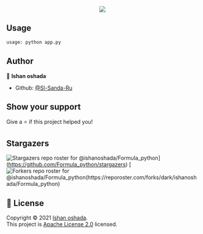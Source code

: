 

<p align="center">
  <img src="https://raw.githubusercontent.com/Ishanoshada/Formula_python/main/IMG_20230624_223401.jpg">
</p>


## Usage

```sh
usage: python app.py 
```

## Author

👤 **Ishan oshada**

* Github: [@Sl-Sanda-Ru](https://github.com/ishanoshada)

## Show your support

Give a ⭐️ if this project helped you!

## Stargazers
![Stargazers repo roster for @ishanoshada/Formula_python](https://reporoster.com/stars/dark/ishanoshada/Formula_python)](https://github.com/Formula_python/stargazers)
[![Forkers repo roster for @ishanoshada/Formula_python(https://reporoster.com/forks/dark/ishanoshada/Formula_python)](https://github.com/ishanoshada/Formula_python/network/members)

## 📝 License

Copyright © 2021 [Ishan oshada](https://github.com/ishanoshada).<br />
This project is [Apache License 2.0](https://raw.githubusercontent.com/ishanoshada/Formula_python/main/LICENSE) licensed.
